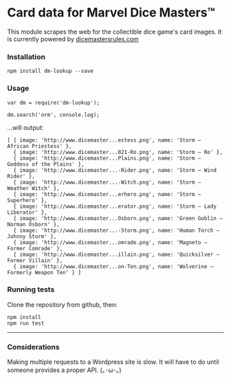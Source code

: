 
# Card data for Marvel Dice Masters™

This module scrapes the web for the collectible dice game's card images. It is currently powered by [dicemastersrules.com](http://www.dicemastersrules.com/)

### Installation
```
npm install dm-lookup --save
```

### Usage
```
var dm = require('dm-lookup');

dm.search('orm', console.log);
```

...will output:

```
[ { image: 'http://www.dicemaster...estess.png', name: 'Storm – African Priestess' },
  { image: 'http://www.dicemaster...021-Ro.png', name: 'Storm – Ro' },
  { image: 'http://www.dicemaster...Plains.png', name: 'Storm – Goddess of the Plains' },
  { image: 'http://www.dicemaster...-Rider.png', name: 'Storm – Wind Rider' },
  { image: 'http://www.dicemaster...-Witch.png', name: 'Storm – Weather Witch' },
  { image: 'http://www.dicemaster...erhero.png', name: 'Storm – Superhero' },
  { image: 'http://www.dicemaster...erator.png', name: 'Storm – Lady Liberator' },
  { image: 'http://www.dicemaster...Osborn.png', name: 'Green Goblin – Norman Osborn' },
  { image: 'http://www.dicemaster...-Storm.png', name: 'Human Torch – Johnny Storm' },
  { image: 'http://www.dicemaster...omrade.png', name: 'Magneto – Former Comrade' },
  { image: 'http://www.dicemaster...illain.png', name: 'Quicksilver – Former Villain' },
  { image: 'http://www.dicemaster...on-Ten.png', name: 'Wolverine – Formerly Weapon Ten' } ]
```

### Running tests

Clone the repository from github, then:

```
npm install
npm run test
```

---

### Considerations
Making multiple requests to a Wordpress site is slow.
 It will have to do until someone provides a proper API. (｡･ω･｡)